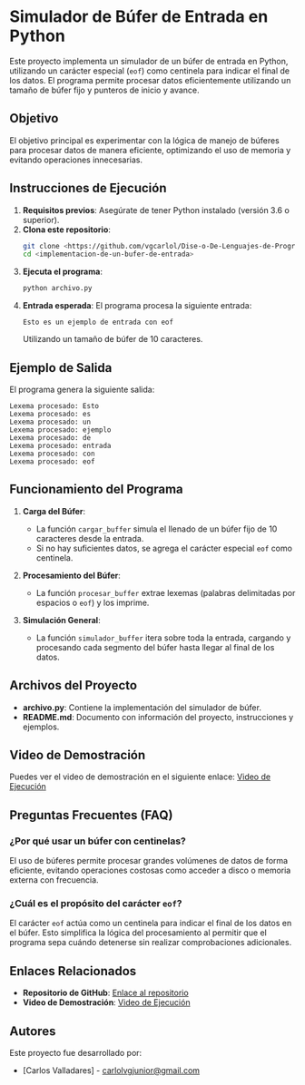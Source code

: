 # Simulador de Búfer de Entrada en Python

Este proyecto implementa un simulador de un búfer de entrada en Python, utilizando un carácter especial (`eof`) como centinela para indicar el final de los datos. El programa permite procesar datos eficientemente utilizando un tamaño de búfer fijo y punteros de inicio y avance.

## Objetivo
El objetivo principal es experimentar con la lógica de manejo de búferes para procesar datos de manera eficiente, optimizando el uso de memoria y evitando operaciones innecesarias.

## Instrucciones de Ejecución
1. **Requisitos previos**: Asegúrate de tener Python instalado (versión 3.6 o superior).
2. **Clona este repositorio**:
   ```bash
   git clone <https://github.com/vgcarlol/Dise-o-De-Lenguajes-de-Programacion>
   cd <implementacion-de-un-bufer-de-entrada>
   ```
3. **Ejecuta el programa**:
   ```bash
   python archivo.py
   ```
4. **Entrada esperada**: El programa procesa la siguiente entrada:
   ```
   Esto es un ejemplo de entrada con eof
   ```
   Utilizando un tamaño de búfer de 10 caracteres.

## Ejemplo de Salida
El programa genera la siguiente salida:
```
Lexema procesado: Esto
Lexema procesado: es
Lexema procesado: un
Lexema procesado: ejemplo
Lexema procesado: de
Lexema procesado: entrada
Lexema procesado: con
Lexema procesado: eof
```

## Funcionamiento del Programa
1. **Carga del Búfer**:
   - La función `cargar_buffer` simula el llenado de un búfer fijo de 10 caracteres desde la entrada.
   - Si no hay suficientes datos, se agrega el carácter especial `eof` como centinela.

2. **Procesamiento del Búfer**:
   - La función `procesar_buffer` extrae lexemas (palabras delimitadas por espacios o `eof`) y los imprime.

3. **Simulación General**:
   - La función `simulador_buffer` itera sobre toda la entrada, cargando y procesando cada segmento del búfer hasta llegar al final de los datos.

## Archivos del Proyecto
- **archivo.py**: Contiene la implementación del simulador de búfer.
- **README.md**: Documento con información del proyecto, instrucciones y ejemplos.

## Video de Demostración
Puedes ver el video de demostración en el siguiente enlace: [Video de Ejecución](https://youtube.com/tu_video_no_listado)

## Preguntas Frecuentes (FAQ)
### ¿Por qué usar un búfer con centinelas?
El uso de búferes permite procesar grandes volúmenes de datos de forma eficiente, evitando operaciones costosas como acceder a disco o memoria externa con frecuencia.

### ¿Cuál es el propósito del carácter `eof`?
El carácter `eof` actúa como un centinela para indicar el final de los datos en el búfer. Esto simplifica la lógica del procesamiento al permitir que el programa sepa cuándo detenerse sin realizar comprobaciones adicionales.

## Enlaces Relacionados
- **Repositorio de GitHub**: [Enlace al repositorio](https://github.com/vgcarlol/dise-o-de-lenguajes-de-programacion)
- **Video de Demostración**: [Video de Ejecución](https://youtube.com/tu_video_no_listado)

## Autores
Este proyecto fue desarrollado por:
- [Carlos Valladares] - [carlolvgjunior@gmail.com](https://github.com/vgcarlol)
